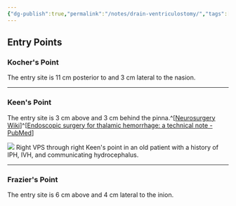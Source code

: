 ```yaml
---
{"dg-publish":true,"permalink":"/notes/drain-ventriculostomy/","tags":["EVD","ventriculostomy","hydrocephalus","Kocher","Keen","Frazier"],"created":"2023-05-29T07:56:38.000-07:00","updated":"2023-09-29T11:43:01.825-07:00"}
---
```



## Entry Points

### Kocher's Point

The entry site is 11 cm posterior to and 3 cm lateral to the nasion.

---

### Keen's Point

The entry site is 3 cm above and 3 cm behind the pinna.^[[Neurosurgery Wiki](https://operativeneurosurgery.com/doku.php?id=keen_s_point)]^[[Endoscopic surgery for thalamic hemorrhage: a technical note - PubMed](https://pubmed.ncbi.nlm.nih.gov/17905069/)]

![](https://i.imgur.com/fjG1aNy.png)
Right VPS through right Keen's point in an old patient with a history of IPH, IVH, and communicating hydrocephalus. 

---

### Frazier's Point

The entry site is 6 cm above and 4 cm lateral to the inion.

